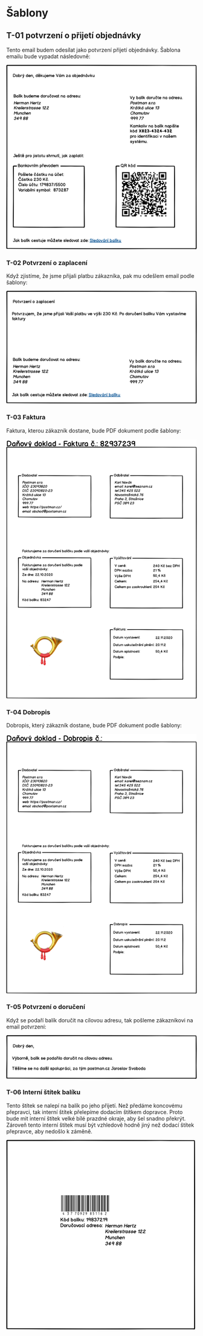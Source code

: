 # Šablony

## <a name="T-01"></a>T-01 potvrzení o přijetí objednávky

Tento email budem odesílat jako potvrzení přijetí objednávky. Šablona emailu bude vypadat následovně:

![Šablona potvrzení přijetí objednávky](./template-01.png "Šablona potvrzení přijetí objednávky")

### <a name="T-02"></a>T-02 Potvrzení o zaplacení

Když zjistíme, že jsme přijali platbu zákazníka, pak mu odešlem email podle šablony:

![Šablona potvrzení zaplacení](./template-02.png "Šablona potvrzení zaplacení")

### <a name="T-03"></a>T-03 Faktura

Faktura, kterou zákazník dostane, bude PDF dokument podle šablony:

![Faktura](./template-03.png "Faktura")

### <a name="T-04"></a>T-04 Dobropis

Dobropis, který zákazník dostane, bude PDF dokument podle šablony:

![Dobropis](./template-04.png "Dobropis")

### <a name="T-05"></a>T-05 Potvrzení o doručení

Když se podaří balík doručit na cílovou adresu, tak pošleme zákazníkovi na email potvrzení:

![Potvrzení o doručení](./template-05.png "Potvrzení o doručení")

### <a name="T-06"></a>T-06 Interní štítek balíku

Tento štítek se nalepí na balík po jeho přijetí. Než předáme koncovému přepravci, tak interní štítek přelepíme dodacím štítkem dopravce. Proto bude mit interní štítek velké bílé prazdné okraje, aby šel snadno překrýt. Zároveň tento interní štítek musí být vzhledově hodně jiný než dodací štítek přepravce, aby nedošlo k záměně.

![Interní štítek balíku](./template-06.png "Interní štítek balíku")

